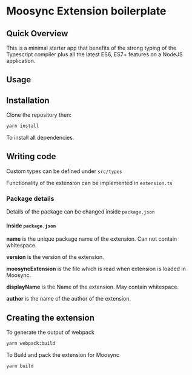 # Moosync Extension boilerplate

## Quick Overview

This is a minimal starter app that benefits of the strong typing of the Typescript compiler plus all the latest ES6, ES7+ features
on a NodeJS application.


## Usage

## Installation

Clone the repository then:

``` bash
yarn install
```

To install all dependencies.

## Writing code

Custom types can be defined under `src/types`

Functionality of the extension can be implemented in `extension.ts`

### Package details

Details of the package can be changed inside `package.json`

#### Inside `package.json`

**name** is the unique package name of the extension. Can not contain whitespace.

**version** is the version of the extension.

**moosyncExtension** is the file which is read when extension is loaded in Moosync.

**displayName** is the Name of the extension. May contain whitespace.

**author** is the name of the author of the extension.

## Creating the extension

To generate the output of webpack

``` bash
yarn webpack:build
```

To Build and pack the extension for Moosync

``` bash
yarn build
```
